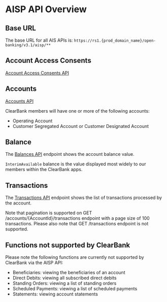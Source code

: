 # AISP API Overview

## Base URL
The base URL for all AIS APIs is: `https://rs1.{prod_domain_name}/open-banking/v3.1/aisp/**`

## Account Access Consents
[Account Access Consents API](https://developer.sandbox.clrb.uk-hub-prod.ozoneapi.co.uk/en-eu/swagger/account-info-openapi.yaml#account-access)

## Accounts
[Accounts API](https://developer.sandbox.clrb.uk-hub-prod.ozoneapi.co.uk/en-eu/swagger/account-info-openapi.yaml#accounts)

ClearBank  members will have one or more of the following accounts:
- Operating Account
- Customer Segregated Account or Customer Designated Account

## Balance
The [Balances API](https://developer.sandbox.clrb.uk-hub-prod.ozoneapi.co.uk/en-eu/swagger/account-info-openapi.yaml#balances) endpoint shows the account balance value. 

`InterimAvailable` balance is the value displayed most widely to our members within the ClearBank apps.

## Transactions
The [Transactions API](https://developer.sandbox.clrb.uk-hub-prod.ozoneapi.co.uk/en-eu/swagger/account-info-openapi.yaml#transactions) endpoint shows the list of transactions processed by the account. 

Note that pagination is supported on GET /accounts/{AccountId}/transactions endpoint with a page size of 100 transactions. Please also note that GET /transactions endpoint is not supported.

## Functions not supported by ClearBank
Please note the following functions are currently not supported by ClearBank via the AISP API:
- Beneficiaries: viewing the beneficiaries of an account
- Direct Debits: viewing all subscribed direct debits
- Standing Orders: viewing a list of standing orders
- Scheduled Payments: viewing a list of scheduled payments
- Statements: viewing account statements 
